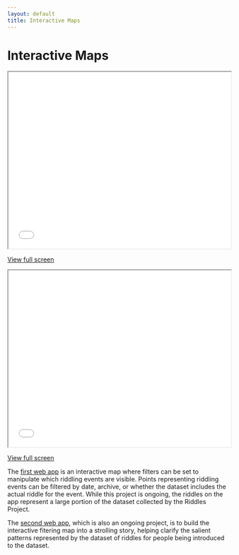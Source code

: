 ```yaml
---
layout: default
title: Interactive Maps
---
```

# Interactive Maps
<iframe src="visualizations/filters.html"
        width="100%" height="400px">
</iframe>
<p><a href="visualizations/filters" target="_blank">View full screen</a></p>

<iframe src="visualizations/story.html"
        width="100%" height="400px">
</iframe>
<p><a href="visualizations/story" target="_blank">View full screen</a></p>

The <a href="visualizations/filters" target="_blank">first web app</a> is an interactive map where filters can be set to manipulate which riddling events are visible. Points representing riddling events can be filtered by date, archive, or whether the dataset includes the actual riddle for the event. While this project is ongoing, the riddles on the app represent a large portion of the dataset collected by the Riddles Project.

The <a href="visualizations/story" target="_blank">second web app</a>, which is also an ongoing project, is to build the interactive fitering map into a strolling story, helping clarify the salient patterns represented by the dataset of riddles for people being introduced to the dataset.